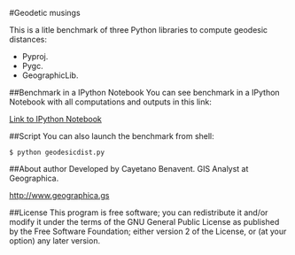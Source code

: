#Geodetic musings

This is a litle benchmark of three Python libraries to compute geodesic distances:
- Pyproj.
- Pygc.
- GeographicLib.


##Benchmark in a IPython Notebook
You can see benchmark in a IPython Notebook with all computations and outputs in this link:

[Link to IPython Notebook](http://nbviewer.ipython.org/github/cayetanobv/GeodeticMusings/blob/master/notebook/GeodeticMusings.ipynb)


##Script
You can also launch the benchmark from shell:

```
$ python geodesicdist.py
```

##About author
Developed by Cayetano Benavent.
GIS Analyst at Geographica.

http://www.geographica.gs

##License
This program is free software; you can redistribute it and/or modify
it under the terms of the GNU General Public License as published by
the Free Software Foundation; either version 2 of the License, or
(at your option) any later version.
